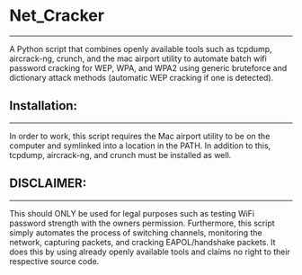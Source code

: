 # Net_Cracker
___
  A Python script that combines openly available tools such as tcpdump, aircrack-ng, crunch, and the mac airport utility to automate batch wifi password cracking for WEP, WPA, and WPA2 using generic bruteforce and dictionary attack methods (automatic WEP cracking if one is detected).

## Installation:
___
  In order to work, this script requires the Mac airport utility to be on the computer and symlinked into a location in the PATH. In addition to this, tcpdump, aircrack-ng, and crunch must be installed as well.

## DISCLAIMER:
___
  This should ONLY be used for legal purposes such as testing WiFi password strength with the owners permission. Furthermore, this script simply automates the process of switching channels, monitoring the network, capturing packets, and cracking EAPOL/handshake packets. It does this by using already openly available tools and claims no right to their respective source code.
